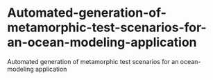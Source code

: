 # Automated-generation-of-metamorphic-test-scenarios-for-an-ocean-modeling-application
Automated generation of metamorphic test scenarios for an ocean-modeling application
